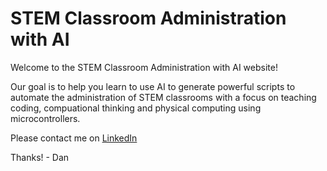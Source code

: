 # STEM Classroom Administration with AI

Welcome to the STEM Classroom Administration with AI website!

Our goal is to help you learn to use AI to generate powerful scripts to
automate the administration of STEM classrooms with a focus on teaching
coding, compuational thinking and physical computing using microcontrollers.


Please contact me on [LinkedIn](https://www.linkedin.com/in/danmccreary/)

Thanks! - Dan